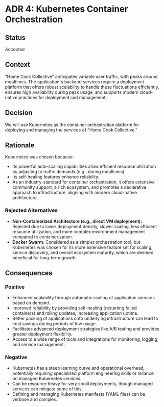 # ADR 4: Kubernetes Container Orchestration

## Status

Accepted

## Context

"Home Cook Collective" anticipates variable user traffic, with peaks around mealtimes. The application's backend services require a deployment platform that offers robust scalability to handle these fluctuations efficiently, ensures high availability during peak usage, and supports modern cloud-native practices for deployment and management.

## Decision

We will use Kubernetes as the container orchestration platform for deploying and managing the services of "Home Cook Collective."

## Rationale

Kubernetes was chosen because:

- Its powerful auto-scaling capabilities allow efficient resource utilization by adjusting to traffic demands (e.g., during mealtimes).
- Its self-healing features enhance reliability.
- As an industry-standard for container orchestration, it offers extensive community support, a rich ecosystem, and promotes a declarative approach to infrastructure, aligning with modern cloud-native architecture.

### Rejected Alternatives

- **Non-Containerized Architecture (e.g., direct VM deployment):** Rejected due to lower deployment density, slower scaling, less efficient resource utilization, and more complex environment management compared to containerization.
- **Docker Swarm:** Considered as a simpler orchestration tool, but Kubernetes was chosen for its more extensive feature set for scaling, service discovery, and overall ecosystem maturity, which are deemed beneficial for long-term growth.

## Consequences

### Positive

- Enhanced scalability through automatic scaling of application services based on demand.
- Improved reliability by providing self-healing (restarting failed containers) and rolling updates, increasing application uptime.
- Better packing of applications onto underlying infrastructure can lead to cost savings during periods of low usage.
- Facilitates advanced deployment strategies like A/B testing and provides greater deployment flexibility.
- Access to a wide range of tools and integrations for monitoring, logging, and service management.

### Negative

- Kubernetes has a steep learning curve and operational overhead, potentially requiring specialized platform engineering skills or reliance on managed Kubernetes services.
- Can be resource-heavy for very small deployments, though managed services can mitigate some of this.
- Defining and managing Kubernetes manifests (YAML files) can be verbose and complex.
